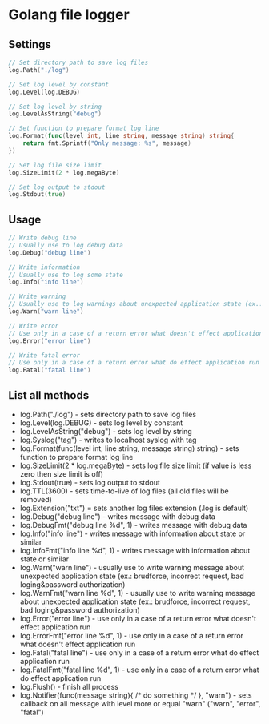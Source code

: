# Golang file logger

## Settings

```go
// Set directory path to save log files
log.Path("./log")

// Set log level by constant
log.Level(log.DEBUG)

// Set log level by string
log.LevelAsString("debug")

// Set function to prepare format log line
log.Format(func(level int, line string, message string) string{
    return fmt.Sprintf("Only message: %s", message)
})

// Set log file size limit
log.SizeLimit(2 * log.megaByte)

// Set log output to stdout 
log.Stdout(true)
```

## Usage
```go
// Write debug line
// Usually use to log debug data
log.Debug("debug line")

// Write information
// Usually use to log some state
log.Info("info line")

// Write warning
// Usually use to log warnings about unexpected application state (ex.: brudforce, incorrect request, bad loging&password authorization) 
log.Warn("warn line")

// Write error
// Use only in a case of a return error what doesn't effect application run
log.Error("error line")

// Write fatal error
// Use only in a case of a return error what do effect application run
log.Fatal("fatal line")
```

## List all methods

* log.Path("./log") - sets directory path to save log files
* log.Level(log.DEBUG) - sets log level by constant
* log.LevelAsString("debug") - sets log level by string
* log.Syslog("tag") - writes to localhost syslog with tag
* log.Format(func(level int, line string, message string) string) - sets function to prepare format log line
* log.SizeLimit(2 * log.megaByte) - sets log file size limit (if value is less zero then size limit is off)
* log.Stdout(true) - sets log output to stdout
* log.TTL(3600) - sets time-to-live of log files (all old files will be removed)
* log.Extension("txt") = sets another log files extension (.log is default)
* log.Debug("debug line") - writes message with debug data
* log.DebugFmt("debug line %d", 1) - writes message with debug data
* log.Info("info line") - writes message with information about state or similar
* log.InfoFmt("info line %d", 1) - writes message with information about state or similar
* log.Warn("warn line") - usually use to write warning message about unexpected application state (ex.: brudforce, incorrect request, bad loging&password authorization) 
* log.WarnFmt("warn line %d", 1) - usually use to write warning message about unexpected application state (ex.: brudforce, incorrect request, bad loging&password authorization) 
* log.Error("error line") - use only in a case of a return error what doesn't effect application run
* log.ErrorFmt("error line %d", 1) - use only in a case of a return error what doesn't effect application run
* log.Fatal("fatal line") - use only in a case of a return error what do effect application run
* log.FatalFmt("fatal line %d", 1) - use only in a case of a return error what do effect application run
* log.Flush() - finish all process
* log.Notifier(func(message string){ /* do something */ }, "warn") - sets callback on all message with level more or equal "warn" ("warn", "error", "fatal")